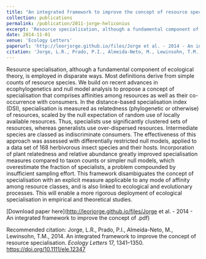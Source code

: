 ```yaml
---
title: "An integrated framework to improve the concept of resource specialisation"
collection: publications
permalink: /publication/2011-jorge-heliconius
excerpt: 'Resource specialisation, although a fundamental component of ecological theory, is employed in disparate ways. Most definitions derive from simple counts of resource species. We build on recent advances in ecophylogenetics and null model analysis to propose a concept of specialisation that comprises affinities among resources as well as their co-occurrence with consumers. In the distance-based specialisation index (DSI), specialisation is measured as relatedness (phylogenetic or otherwise) of resources, scaled by the null expectation of random use of locally available resources.'
date: 2014-11-01
venue: 'Ecology Letters'
paperurl: 'http://leorjorge.github.io/files/Jorge et al. - 2014 - An integrated framework to improve the concept of .pdf'
citation: 'Jorge, L.R., Prado, P.I., Almeida-Neto, M., Lewinsohn, T.M., 2014. An integrated framework to improve the concept of resource specialisation. *Ecology Letters* 17, 1341–1350.'
---
```


Resource specialisation, although a fundamental component of ecological theory, is employed in disparate ways. Most definitions derive from simple counts of resource species. We build on recent advances in ecophylogenetics and null model analysis to propose a concept of specialisation that comprises affinities among resources as well as their co-occurrence with consumers. In the distance-based specialisation index (DSI), specialisation is measured as relatedness (phylogenetic or otherwise) of resources, scaled by the null expectation of random use of locally available resources. Thus, specialists use significantly clustered sets of resources, whereas generalists use over-dispersed resources. Intermediate species are classed as indiscriminate consumers. The effectiveness of this approach was assessed with differentially restricted null models, applied to a data set of 168 herbivorous insect species and their hosts. Incorporation of plant relatedness and relative abundance greatly improved specialisation measures compared to taxon counts or simpler null models, which overestimate the fraction of specialists, a problem compounded by insufficient sampling effort. This framework disambiguates the concept of specialisation with an explicit measure applicable to any mode of affinity among resource classes, and is also linked to ecological and evolutionary processes. This will enable a more rigorous deployment of ecological specialisation in empirical and theoretical studies.

[Download paper here](http://leorjorge.github.io/files/Jorge et al. - 2014 - An integrated framework to improve the concept of .pdf)

Recommended citation: Jorge, L.R., Prado, P.I., Almeida-Neto, M., Lewinsohn, T.M., 2014. An integrated framework to improve the concept of resource specialisation. *Ecology Letters* 17, 1341–1350. https://doi.org/10.1111/ele.12347
